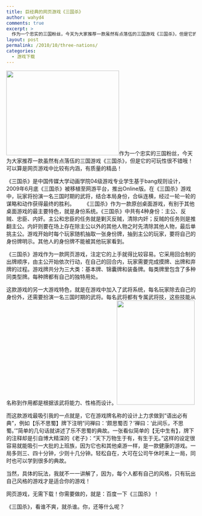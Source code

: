 ```yaml
---
title: 巨经典的网页游戏《三国杀》
author: wahyd4
comments: true
excerpt: >
  作为一个忠实的三国粉丝，今天为大家推荐一款虽然有点落伍的三国游戏《三国杀》，但是它的可玩性很不错哦！可以算是网页游戏中比较有内涵，有质量的精品！
layout: post
permalink: /2010/10/three-nations/
categories:
  - 游戏下载
---
```

[][1]

[<img class="alignleft size-medium wp-image-578" title="f2264e2cd53cfcde8813996f" src="http://www.junv.info/wp-content/uploads/2010/10/f2264e2cd53cfcde8813996f-300x225.jpg" alt="" width="300" height="225" />][2]作为一个忠实的三国粉丝，今天为大家推荐一款虽然有点落伍的三国游戏《三国杀》，但是它的可玩性很不错哦！可以算是网页游戏中比较有内涵，有质量的精品！

《三国杀》是中国传媒大学动画学院04级游戏专业学生基于bang规则设计，2009年6月底《三国杀》被移植至网游平台，推出Online版。在《三国杀》游戏中，玩家将扮演一名三国时期的武将，结合本局身份，合纵连横，经过一轮一轮的谋略和动作获得最终的胜利。 　　《三国杀》作为一款原创桌面游戏，有别于其他桌面游戏的最主要特色，就是身份系统。《三国杀》中共有4种身份：主公、反贼、忠臣、内奸。主公和忠臣的任务就是剿灭反贼，清除内奸；反贼的任务则是推翻主公。内奸则要在场上存在除主公以外的其他人物之时先清除其他人物，最后单挑主公。游戏开始时每个玩家随机抽取一张身份牌，抽到主公的玩家，要将自己的身份牌明示。其他人的身份牌不能被其他玩家看到。

《三国杀》游戏作为一款网页游戏，注定它的上手就得比较容易。它采用回合制的出牌顺序，由主公开始依次行动，在自己的回合内，玩家需要完成摸牌、出牌和弃牌的过程。游戏牌共分为三大类：基本牌、锦囊牌和装备牌。每类牌里包含了多种同类型牌。每种牌都有自己的独特用处。

这款游戏的另一大游戏特色，就是在游戏中加入了武将系统，每名玩家除去自己的身份外，还需要扮演一名三国时期的武将。每名武将都有专属武将技，这些技能从名称到作用都是根据该武将能力、性格而设计。[<img class="alignright size-full wp-image-571" title="图片2" src="http://www.junv.info/wp-content/uploads/2010/10/图片2.jpg" alt="" width="207" height="277" />][3]

而这款游戏最吸引我的一点就是，它在游戏牌名称的设计上力求做到“语出必有典”，例如【乐不思蜀】牌下注明“问禅曰：‘颇思蜀否？’禅曰：‘此间乐，不思蜀。’”简单的几句话就讲述了乐不思蜀的典故。一张看似简单的【无中生有】，牌下的注释却是引自博大精深的《老子》：“天下万物生于有，有生于无。”这样的设定很容易就能吸引一大批的上班族，因为它也和其他桌游一样，是一款健康的游戏。一局多则三、四十分钟，少则十几分钟。轻松自在，大可在公司午休时来上一局，同时也可以学到很多的典故。

当然，具体的玩法，我就不一一讲解了，因为，每个人都有自己的风格，只有玩出自己风格的游戏才是适合你的游戏！

网页游戏，无需下载！你需要做的，就是：百度一下《三国杀》！

《三国杀》，看谁不爽，就杀谁。你，还等什么呢？

 [1]: http://www.junv.info/wp-content/uploads/2010/10/1.jpg
 [2]: http://www.junv.info/wp-content/uploads/2010/10/f2264e2cd53cfcde8813996f.jpg
 [3]: http://www.junv.info/wp-content/uploads/2010/10/2.jpg
